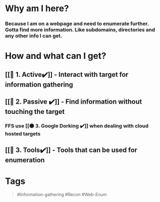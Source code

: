 # Why am I here?
### Because I am on a webpage and need to enumerate further. Gotta find more information. Like subdomains, directories and any other info I can get.

# How and what can I get?

## [[🔵 1. Active✔️]] - Interact with target for information gathering
## [[🔵 2. Passive ✔️]] - Find information without touching the target

### FFS use [[🟠 3. Google Dorking ✔️]] when dealing with cloud hosted targets
## [[🔵 3. Tools✔️]] - Tools that can be used for enumeration
# Tags

> #Information-gathering #Recon #Web-Enum 